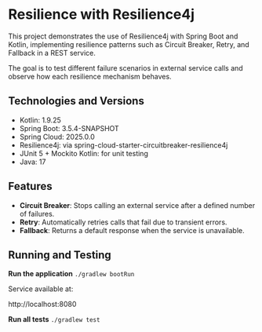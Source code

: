 # Resilience with Resilience4j

This project demonstrates the use of Resilience4j with Spring Boot and Kotlin, implementing resilience patterns such as Circuit Breaker, Retry, and Fallback in a REST service.

The goal is to test different failure scenarios in external service calls and observe how each resilience mechanism behaves.

## Technologies and Versions
- Kotlin: 1.9.25
- Spring Boot: 3.5.4-SNAPSHOT
- Spring Cloud: 2025.0.0
- Resilience4j: via spring-cloud-starter-circuitbreaker-resilience4j
- JUnit 5 + Mockito Kotlin: for unit testing
- Java: 17

## Features
- **Circuit Breaker**: Stops calling an external service after a defined number of failures.
- **Retry**: Automatically retries calls that fail due to transient errors.
- **Fallback**: Returns a default response when the service is unavailable.

## Running and Testing
**Run the application**
```./gradlew bootRun```


Service available at:

http://localhost:8080

**Run all tests**
```./gradlew test```
